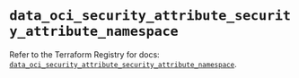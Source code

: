 # `data_oci_security_attribute_security_attribute_namespace`

Refer to the Terraform Registry for docs: [`data_oci_security_attribute_security_attribute_namespace`](https://registry.terraform.io/providers/oracle/oci/6.18.0/docs/data-sources/security_attribute_security_attribute_namespace).
